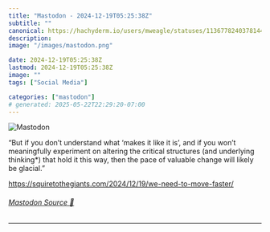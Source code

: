 ```yaml
---
title: "Mastodon - 2024-12-19T05:25:38Z"
subtitle: ""
canonical: https://hachyderm.io/users/mweagle/statuses/113677824037814406
description:
image: "/images/mastodon.png"

date: 2024-12-19T05:25:38Z
lastmod: 2024-12-19T05:25:38Z
image: ""
tags: ["Social Media"]

categories: ["mastodon"]
# generated: 2025-05-22T22:29:20-07:00
---
```

![Mastodon](/images/mastodon.png)

<p>“But if you don’t understand what ‘makes it like it is’, and if you won’t meaningfully experiment on altering the critical structures (and underlying thinking*) that hold it this way, then the pace of valuable change will likely be glacial.”</p><p><a href="https://squiretothegiants.com/2024/12/19/we-need-to-move-faster/" target="_blank" rel="nofollow noopener noreferrer" translate="no"><span class="invisible">https://</span><span class="ellipsis">squiretothegiants.com/2024/12/</span><span class="invisible">19/we-need-to-move-faster/</span></a></p>


###### [Mastodon Source 🐘](https://hachyderm.io/@mweagle/113677824037814406)

___
